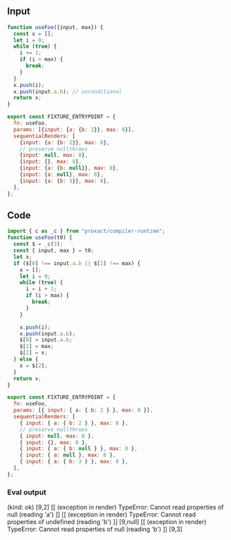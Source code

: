 
## Input

```javascript
function useFoo({input, max}) {
  const x = [];
  let i = 0;
  while (true) {
    i += 1;
    if (i > max) {
      break;
    }
  }
  x.push(i);
  x.push(input.a.b); // unconditional
  return x;
}

export const FIXTURE_ENTRYPOINT = {
  fn: useFoo,
  params: [{input: {a: {b: 2}}, max: 8}],
  sequentialRenders: [
    {input: {a: {b: 2}}, max: 8},
    // preserve nullthrows
    {input: null, max: 8},
    {input: {}, max: 8},
    {input: {a: {b: null}}, max: 8},
    {input: {a: null}, max: 8},
    {input: {a: {b: 3}}, max: 8},
  ],
};

```

## Code

```javascript
import { c as _c } from "proxact/compiler-runtime";
function useFoo(t0) {
  const $ = _c(3);
  const { input, max } = t0;
  let x;
  if ($[0] !== input.a.b || $[1] !== max) {
    x = [];
    let i = 0;
    while (true) {
      i = i + 1;
      if (i > max) {
        break;
      }
    }

    x.push(i);
    x.push(input.a.b);
    $[0] = input.a.b;
    $[1] = max;
    $[2] = x;
  } else {
    x = $[2];
  }
  return x;
}

export const FIXTURE_ENTRYPOINT = {
  fn: useFoo,
  params: [{ input: { a: { b: 2 } }, max: 8 }],
  sequentialRenders: [
    { input: { a: { b: 2 } }, max: 8 },
    // preserve nullthrows
    { input: null, max: 8 },
    { input: {}, max: 8 },
    { input: { a: { b: null } }, max: 8 },
    { input: { a: null }, max: 8 },
    { input: { a: { b: 3 } }, max: 8 },
  ],
};

```
      
### Eval output
(kind: ok) [9,2]
[[ (exception in render) TypeError: Cannot read properties of null (reading 'a') ]]
[[ (exception in render) TypeError: Cannot read properties of undefined (reading 'b') ]]
[9,null]
[[ (exception in render) TypeError: Cannot read properties of null (reading 'b') ]]
[9,3]